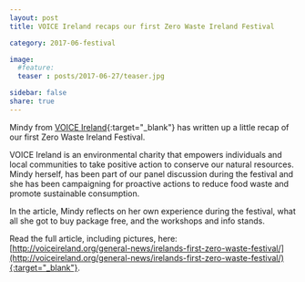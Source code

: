 ```yaml
---
layout: post
title: VOICE Ireland recaps our first Zero Waste Ireland Festival

category: 2017-06-festival

image:
  #feature: 
  teaser : posts/2017-06-27/teaser.jpg

sidebar: false
share: true
---
```


Mindy from [VOICE Ireland](http://voiceireland.org/){:target="_blank"} has written up a little recap of our first Zero Waste Ireland Festival. 

VOICE Ireland is an environmental charity that empowers individuals and local communities to take positive action to conserve our natural resources. Mindy herself, has been part of our panel discussion during the festival and she has been campaigning for proactive actions to reduce food waste and promote sustainable consumption.

In the article, Mindy reflects on her own experience during the festival, what all she got to buy package free, and the workshops and info stands.

Read the full article, including pictures, here: [http://voiceireland.org/general-news/irelands-first-zero-waste-festival/](http://voiceireland.org/general-news/irelands-first-zero-waste-festival/){:target="_blank"}.







